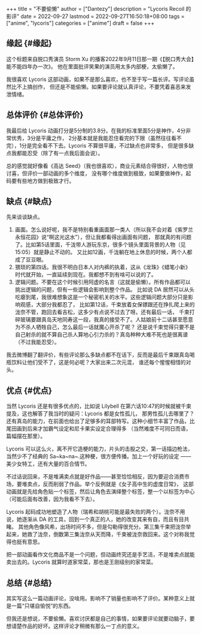 +++
title = "不要偷懒"
author = ["Dantezy"]
description = "Lycoris Recoil 的影评"
date = 2022-09-27
lastmod = 2022-09-27T16:50:18+08:00
tags = ["anime", "lycoris"]
categories = ["anime"]
draft = false
+++

## 缘起 {#缘起}

这个标题来自脱口秀演员 Storm Xu 的播客2022年9月11日那一期《【脱口秀大会】能不能四年办一次》。
他在里面批评笑果的演员用太多内部梗，太偷懒了。

我很喜欢 Lycoris 这部动画，如果不是那么喜欢，也不至于写一篇长评。写评论虽然比不上搞创作，
但还是不能偷懒。如果要评论就认真评论，不要凭着喜恶来发泄情绪。


## 总体评价 {#总体评价}

我最后给 Lycoris 动画打分是5分制的3.8分。在我的标准里面5分是神作，4分非常优秀，3分是平庸之作，
2分基本就是我能忍住看完的下限（虽然往往看不完），1分是完全看不下去。Lycoris 不算很平庸，不过缺点也非常多，
但是很多缺点我都能忍受（除了有一点我后面会说）。

总的感觉就好像看《高达 Seed》（我也很喜欢），商业元素结合得很好，人物也很讨喜，但评价一部动画的多个维度，
没有哪个维度做到极致，如果要做神作，起码要有些地方做到极致才行。


## 缺点 {#缺点}

先来谈谈缺点。

1.  画面。怎么说好呢，我不是特别看重画面那一类人（所以我不会对着《紫罗兰永恒花园》说“啊这光这水”），但让我都看得出画面有问题，
    那就真的有问题了。比如第5话里面，千泷带人游玩东京，很多个镜头里面背景的人物（见15:05）就是静止不动的。
    又比如12画，千泷躺在地上休息的时候，两个人都成了豆豆眼。
2.  猥琐的第四话。我很不明白日本人对内裤的执着，这从《龙珠》《蜡笔小新》时代就开始，一直延续到现在。我都想不到有啥可以说的了。
3.  逻辑问题。不要在这个时候引用阿虚的名言（这就是偷懒）。所有作品都可以挑出逻辑的问题，但有一些逻辑会影响到整个作品。
    比如说 DA 居然可以从头吃瘪到尾，我很难想象这是一个秘密机关的水平。这些逻辑问题大部分只是影响观感，大部分我都忍了，
    比如第12话，千束放着女保镖跟还在挣扎爬上来的泷奈不管，跑回去看吉松，这多少有点说不过去了呀。还有最后一话，
    千束打碎玻璃要跟真岛天地同寿这一段，我真的接受不了。人姑娘前十二话甚至愿意为不杀人牺牲自己，怎么最后一话就魔心开杀了呢？
    还是说千束觉得只要不是自己射杀的就不算自己杀人算地心引力杀的？真岛种种大难不死也是很离谱（不过我能忍受）。

我去微博翻了翻评价，有些评论那么多缺点都不在话下，反而是最后千束跟真岛喝瓶饮料让他们受不了，这是何必呢？大家出来二次元混，
谁还每个惺惺相惜的对头。


## 优点 {#优点}

当然 Lycoris 还是有很多优点的，比如说 Lilybell 在第六话10:47的时候就被千束提及，这也解答了我当时的疑问：Lycoris 都是女性孤儿，
那男性孤儿去哪里了？还有真岛的能力，在前面也给出了足够多的耳部特写。这种小细节丰富了作品，比尾田画到后来才加霸气设定和尼卡果实设定合理得多
（当然难度不可同日而语，篇幅摆在那里）。

Lycoris 可以这么火，离不开它造梗的能力，片头的击股之交，第一话描边枪法，当然少不了经典的 Sa~ka~na~.这种梗，很方便传播。加上一个好玩的设定 ——
美少女特工，还有大量的百合情节。

不过话说回来，不是堆满卖点就是好作品——甚至恰恰相反，因为要迎合消费市场，要堆卖点，反而削弱了作品。举个反例就是《女子高中生的虚度日常》，
这部动画就是先给角色贴一个标签，然后让角色去演绎整个标签，整一个以标签为中心（可能后面有改善，因为我看不下去）。

Lycoris 起码成功地塑造了人物（瑞希和胡桃可能是最失败的两个）。泷奈不用说，她逐渐从 DA 的工具，回到一个真正的人，她的改变其来有自，而且有目共睹。
其他角色像风希，出场时间不多，但是勾勒得很充分。第三集千束把泷奈举起来，她救了泷奈，倒数第三集泷奈从天而降，千束被泷奈救回来。这个对称我觉得也挺有意思。

把一部动画看作文化商品不是一个问题，但动画终究还是手艺活，不是堆卖点就能卖出去的。Lycoris 就算时道家常菜，那也是王刚级别的家常菜。


## 总结 {#总结}

其实写这么一篇动画评论，没啥用。影响不了销量也影响不了评价。某种意义上就是一篇“只堪自愉悦”的东西。

但我还是想说，不要偷懒。喜欢讨厌都是自己的事情，如果要评论就要动脑子，要想请楚作品的好坏。这样评论才稍微有那么一丁点的意义。